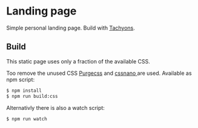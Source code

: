 # Landing page

Simple personal landing page. Build with [Tachyons](http://tachyons.io).

## Build

This static page uses only a fraction of the available CSS.

Too remove the unused CSS [Purgecss](https://www.purgecss.com/) and [cssnano ](https://cssnano.co/) are used. Available as npm script:

```sh
$ npm install
$ npm run build:css
```

Alternativly there is also a watch script:

```sh
$ npm run watch
```

